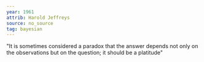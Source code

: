 ```yaml
---
year: 1961
attrib: Harold Jeffreys 
source: no_source
tag: bayesian
---
```


"It is sometimes considered a paradox that the answer depends not only on the observations but on the question; it should be a platitude"
